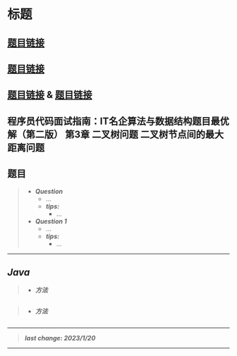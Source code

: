 # 标题

## [题目链接]()

## [题目链接]()

## [题目链接]() & [题目链接]()

## 程序员代码面试指南：IT名企算法与数据结构题目最优解（第二版） 第3章 二叉树问题 二叉树节点间的最大距离问题

## 题目

> - ***Question***
>   - ...
>   - ***tips:***
>     - ...
> - ***Question 1***
>   - ...
>   - ***tips:***
>     - ...

---

## *Java*

> - ***方法***

```java
```

> - ***方法***

```java
```

---

> ***last change: 2023/1/20***

---
